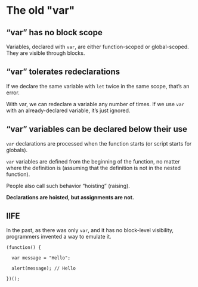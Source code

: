 # The old "var"

## “var” has no block scope

Variables, declared with `var`, are either function-scoped or global-scoped. They are visible through blocks.

## “var” tolerates redeclarations

If we declare the same variable with `let` twice in the same scope, that’s an error.

With var, we can redeclare a variable any number of times. If we use `var` with an already-declared variable, it’s just ignored.

## “var” variables can be declared below their use

`var` declarations are processed when the function starts (or script starts for globals).

`var` variables are defined from the beginning of the function, no matter where the definition is (assuming that the definition is not in the nested function).

People also call such behavior “hoisting” (raising).

**Declarations are hoisted, but assignments are not.**

## IIFE

In the past, as there was only `var`, and it has no block-level visibility, programmers invented a way to emulate it.

```
(function() {

  var message = "Hello";

  alert(message); // Hello

})();
```
